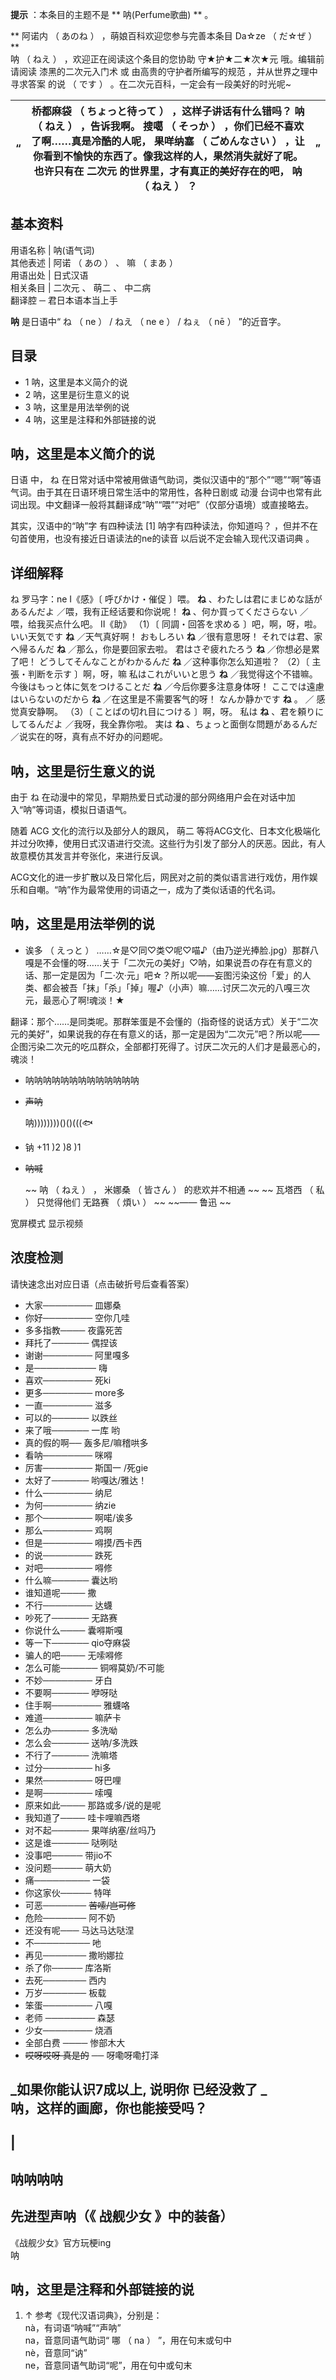 **提示** ：本条目的主题不是 ** 呐(Perfume歌曲)  ** 。

** 阿诺内  （  あのね  ）  ，萌娘百科欢迎您参与完善本条目  Da☆ze  （  だ☆ぜ  ）  **  
呐  （  ねえ  ）  ，欢迎正在阅读这个条目的您协助  守★护★二★次★元  哦。编辑前请阅读  漆黑的二次元入门术  或  由高贵的守护者所编写的规范
，并从世界之理中寻求答案  的说  （  です  ）  。在二次元百科，一定会有一段美好的时光呢~

“  |  桥都麻袋  （  ちょっと待って  ）  ，这样子讲话有什么错吗？  呐  （  ねえ  ）  ，告诉我啊。  搜噶  （  そっか  ）  ，你们已经不喜欢了啊……真是冷酷的人呢，  果咩纳塞  （  ごめんなさい  ）  ，让你看到不愉快的东西了。像我这样的人，果然消失就好了呢。也许只有在  二次元  的世界里，才有真正的美好存在的吧，  呐  （  ねえ  ）  ？  |  ”   
---|---|---  
**基本资料**  
---  
用语名称  |  呐(语气词)   
其他表述  |  阿诺  （  あの  ）  、  嘛  （  まあ  ）   
用语出处  |  日式汉语   
相关条目  |  二次元  、  萌二  、  中二病    
翻译腔  ─  君日本语本当上手  
  
**呐** 是日语中“  ね  （  ne  ）  /  ねえ  （  ne e  ）  /  ねぇ  （  nē  ）  ”的近音字。

##  目录

  * 1  呐，这里是本义简介的说 
  * 2  呐，这里是衍生意义的说 
  * 3  呐，这里是用法举例的说 
  * 4  呐，这里是注释和外部链接的说 

##  呐，这里是本义简介的说

日语  中，  ね  在日常对话中常被用做语气助词，类似汉语中的“那个”“嗯”“啊”等语气词。由于其在日语环境日常生活中的常用性，各种日剧或  动漫
台词中也常有此词出现。中文翻译一般将其翻译成“呐”“喂”“对吧”（仅部分语境）或直接略去。

其实，汉语中的“呐”字  有四种读法  [1]  呐字有四种读法，你知道吗？  ，但并不在句首使用，也没有接近日语读法的ne的读音
以后说不定会输入现代汉语词典  。

详细解释  
---  
ね  罗马字：ne  Ⅰ《感》〔  呼びかけ・催促  〕喂。  **ね** 、わたしは君にまじめな話があるんだよ  ／喂，我有正经话要和你说呢！
**ね** 、何か買ってくださらない  ／喂，给我买点什么吧。  Ⅱ《助》  （1）〔  同調・回答を求める  〕吧，啊，呀，啦。  いい天気です
**ね** ／天气真好啊！  おもしろい **ね** ／很有意思呀！  それでは君、家へ帰るんだ **ね** ／那么，你是要回家去啦。  君はさぞ疲れたろう
**ね** ／你想必是累了吧！  どうしてそんなことがわかるんだ **ね** ／这种事你怎么知道啦？  （2）〔  主張・判断を示す  〕啊，呀，嘛
私はこれがいいと思う **ね** ／我觉得这个不错嘛。  今後はもっと体に気をつけることだ **ね** ／今后你要多注意身体呀！
ここでは遠慮はいらないのだから **ね** ／在这里是不需要客气的呀！  なんか静かです **ね** 。  ／  感觉真安静啊。  （3）〔
ことばの切れ目につける  〕啊，呀。  私は **ね** 、君を頼りにしてるんだよ  ／我呀，我全靠你啦。  実は **ね**
、ちょっと面倒な問題があるんだ  ／说实在的呀，真有点不好办的问题呢。  
  
##  呐，这里是衍生意义的说

由于  ね  在动漫中的常见，早期热爱日式动漫的部分网络用户会在对话中加入“呐”等词语，模拟日语语气。

随着  ACG  文化的流行以及部分人的跟风，  萌二
等将ACG文化、日本文化极端化并过分吹捧，使用日式汉语进行交流。这些行为引发了部分人的厌恶。因此，有人故意模仿其发言并夸张化，来进行反讽。

ACG文化的进一步扩散以及日常化后，网民对之前的类似语言进行戏仿，用作娱乐和自嘲。“呐”作为最常使用的词语之一，成为了类似话语的代名词。

##  呐，这里是用法举例的说

  * 诶多  （  えっと  ）  ……☆是♡同♡类♡呢♡喵♪（由乃逆光捧脸.jpg）那群八嘎是不会懂的呀……关于「二次元の美好」♡呐，如果说吾の存在有意义的话、那一定是因为「二·次·元」吧☆？所以呢——妄图污染这份「爱」的人类、都会被吾「抹」「杀」「掉」喔♪（小声）嘛……讨厌二次元的八嘎三次元，最恶心了啊!魂淡！★ 

翻译：那个……是同类呢。那群笨蛋是不会懂的（指奇怪的说话方式）关于“二次元的美好”，如果说我的存在有意义的话，那一定是因为“二次元”吧？所以呢——企图污染二次元的吃瓜群众，全部都打死得了。讨厌二次元的人们才是最恶心的，魂淡！

  * 呐呐呐呐呐呐呐呐呐呐呐呐呐 
  * ~~声呐~~

     呐))))))))()()(((🐟 
  * 钠  +11 )2 )8 )1 
  * ~~呐喊~~

     ~~ 呐  （  ねえ  ）  ，  米娜桑  （  皆さん  ）  的悲欢并不相通 ~~
     ~~ 瓦塔西  （  私  ）  只觉得他们  无路赛  （  煩い  ）  ~~
     ~~—— 鲁迅  ~~

宽屏模式  显示视频

  

浓度检测  
---  
  
请快速念出对应日语（点击破折号后查看答案）

  * 大家────────  皿娜桑 
  * 你好────────  空你几哇 
  * 多多指教────  夜露死苦 
  * 拜托了──────  偶捏该 
  * 谢谢────────  阿里嘎多 
  * 是──────────  嗨 
  * 喜欢────────  死ki 
  * 更多────────  more多 
  * 一直────────  滋多 
  * 可以的──────  以跌丝 
  * 来了哦──────  一库  哟 
  * 真的假的啊──  轰多尼/嘛稽哄多 
  * 看呐────────  咪嘚 
  * 厉害────────  斯国一  /死gie 
  * 太好了──────  哟嘎达/雅达！ 
  * 什么────────  纳尼 
  * 为何────────  纳zie 
  * 那个────────  啊喏/诶多 
  * 那么────────  鸡啊 
  * 但是────────  嘚摸/西卡西 
  * 的说────────  跌死 
  * 对吧────────  嘚修 
  * 什么嘛──────  囊达哟 
  * 谁知道呢────  撒 
  * 不行────────  达蠛 
  * 吵死了──────  无路赛 
  * 你说什么────  囊嘚斯嘎 
  * 等一下──────  qio夺麻袋 
  * 骗人的吧────  无嗦嘚修 
  * 怎么可能──────  铜嘚莫奶/不可能 
  * 不妙────────  牙白 
  * 不要啊──────  咿呀哒 
  * 住手啊────────  雅蠛咯 
  * 难道────────  嘛萨卡 
  * 怎么办──────  多洗呦 
  * 怎么会──────  送呐/多洗跌 
  * 不行了──────  洗嘛塔 
  * 过分────────  hi多 
  * 果然────────  呀巴哩 
  * 是啊────────  嗦嘎 
  * 原来如此────  那路或多/说的是呢 
  * 我知道了────  哇卡哩嘛西塔 
  * 对不起──────  果咩纳塞/丝吗乃 
  * 这是谁──────  哒咧哒 
  * 没事吧─────  带jio不 
  * 没问题─────  萌大奶 
  * 痛─────────  一袋 
  * 你这家伙─────  特咩 
  * 可恶───────  ~~苦嗦/岂可修~~
  * 危险───────  阿不奶 
  * 还没有呢───  马达马达哒涅 
  * 不─────────  吔 
  * 再见───────  撒哟娜拉 
  * 杀了你─────  库洛斯 
  * 去死───────  西内 
  * 万岁───────  板载 
  * 笨蛋────────  八嘎 
  * 老师  ────────  森瑟 
  * 少女────────  烧酒 
  * 全部白费  ────  惨部木大 
  * ~~哎呀哎呀 真是的~~ ──  呀嘞呀嘞打泽 

_如果你能认识7成以上, 说明你 已经没救了  _  
呐，这样的画廊，你也能接受吗？  
---  
|  
---  
呐呐呐呐  
---  
先进型声呐（《  战舰少女  》中的装备）  
---  
《战舰少女》官方玩梗ing  
呐  
  
##  呐，这里是注释和外部链接的说

  1. ↑  参考《现代汉语词典》，分别是：   
nà，有词语“呐喊”“声呐”  
na，音意同语气助词“  哪  （  na  ）  ”，用在句末或句中  
nè，音意同“讷”  
ne，音意同语气助词“呢”，用在句中或句末

